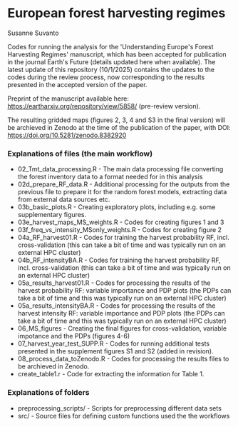 # European forest harvesting regimes

Susanne Suvanto

Codes for running the analysis for the 'Understanding Europe's Forest Harvesting Regimes' manuscript, which has been accepted for publication in the journal Earth's Future (details updated here when available). The latest update of this repository (10/1/2025) contains the updates to the codes during the review process, now corresponding to the results presented in the accepted version of the paper.

Preprint of the manuscript available here: https://eartharxiv.org/repository/view/5858/ (pre-review version).

The resulting gridded maps (figures 2, 3, 4 and S3 in the final version) will be archieved in Zenodo at the time of the publication of the paper, with DOI: https://doi.org/10.5281/zenodo.8382920

### Explanations of files (the main workflow)

* 02_Tmt_data_processing.R - The main data processing file converting the forest inventory data to a format needed for in this analysis
* 02d_prepare_RF_data.R - Additional processing for the outputs from the previous file to prepare it for the random forest models, extracting data from external data sources etc.
* 03b_basic_plots.R - Creating exploratory plots, including e.g. some supplementary figures.
* 03e_harvest_maps_MS_weights.R - Codes for creating figures 1 and 3
* 03f_freq_vs_intensity_MSonly_weights.R - Codes for creating figure 2
* 04a_RF_harvest01.R - Codes for training the harvest probability RF, incl. cross-validation (this can take a bit of time and was typically run on an external HPC cluster)
* 04b_RF_intensityBA.R - Codes for training the harvest probability RF, incl. cross-validation (this can take a bit of time and was typically run on an external HPC cluster)
* 05a_results_harvest01.R - Codes for processing the results of the harvest probability RF: variable importance and PDP plots (the PDPs can take a bit of time and this was typically run on an external HPC cluster)
* 05a_results_intensityBA.R - Codes for processing the results of the harvest intensity RF: variable importance and PDP plots (the PDPs can take a bit of time and this was typically run on an external HPC cluster)
* 06_MS_figures - Creating the final figures for cross-validation, variable impotance and the PDPs (figures 4-6)
* 07_harvest_year_test_SUPP.R - Codes for running additional tests presented in the supplement figures S1 and S2 (added in revision).
* 08_process_data_toZenodo.R - Codes for processing the results files to be archieved in Zenodo.
* create_table1.r - Code for extracting the information for Table 1.

### Explanations of folders

* preprocessing_scripts/ - Scripts for preprocessing different data sets
* src/ - Source files for defining custom functions used the the workflows
